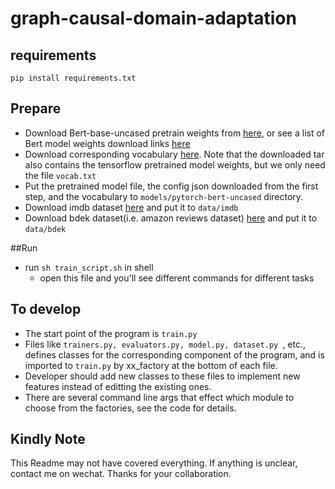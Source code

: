 # graph-causal-domain-adaptation

## requirements

```
pip install requirements.txt
```

## Prepare

* Download Bert-base-uncased pretrain weights from [here](https://s3.amazonaws.com/models.huggingface.co/bert/bert-base-uncased.tar.gz), or see a list of Bert model weights download links [here](https://github.com/maknotavailable/pytorch-pretrained-BERT/blob/master/pytorch_pretrained_bert/modeling.py)
* Download corresponding vocabulary [here](https://storage.googleapis.com/bert_models/2018_10_18/uncased_L-12_H-768_A-12.zip). Note that the downloaded tar also contains the tensorflow pretrained model weights, but we only need the file ``vocab.txt`` 
* Put the pretrained model file, the config json downloaded from the first step, and the vocabulary to ``models/pytorch-bert-uncased`` directory. 
* Download imdb dataset [here](http://ai.stanford.edu/~amaas/data/sentiment/) and put it to ``data/imdb``
* Download bdek dataset(i.e. amazon reviews dataset) [here](https://github.com/yftah89/Neural-SCL-Domain-Adaptation/tree/master/data) and put it to ``data/bdek``

##Run

* run ``sh train_script.sh`` in shell
  * open this file and you'll see different commands for different tasks

## To develop

* The start point of the program is ``train.py``
* Files like ``trainers.py, evaluators.py, model.py, dataset.py ``, etc., defines classes for the corresponding component of the program, and is imported to ``train.py`` by xx_factory at the bottom of each file.
* Developer should add new classes to these files to implement new features instead of editting the existing ones.
* There are several command line args that effect which module to choose from the factories, see the code for details.

## Kindly Note

This Readme may not have covered everything. If anything is unclear, contact me on wechat. Thanks for your collaboration.



